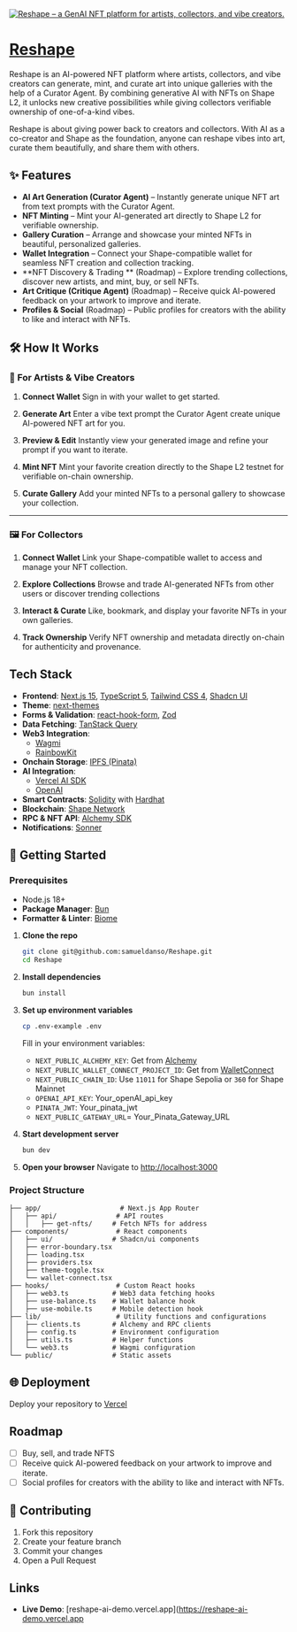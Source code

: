 <a href="https://reshape-ai.demo.vercel.app">
  <img alt="Reshape – a GenAI NFT platform for artists, collectors, and vibe creators." src="https://raw.githubusercontent.com/samueldansobelievr/public/banner.png">
  <h1>Reshape</h1>
</a>

<p>
Reshape is an AI-powered NFT platform where artists, collectors, and vibe creators can generate, mint, and curate art into unique galleries with the help of a Curator Agent. By combining generative AI with NFTs on Shape L2, it unlocks new creative possibilities while giving collectors verifiable ownership of one-of-a-kind vibes.

Reshape is about giving power back to creators and collectors. With AI as a co-creator and Shape as the foundation, anyone can reshape vibes into art, curate them beautifully, and share them with others.

</p>

## ✨ Features

- **AI Art Generation (Curator Agent)** – Instantly generate unique NFT art from text prompts with the Curator Agent.
- **NFT Minting** – Mint your AI-generated art directly to Shape L2 for verifiable ownership.
- **Gallery Curation** – Arrange and showcase your minted NFTs in beautiful, personalized galleries.
- **Wallet Integration** – Connect your Shape-compatible wallet for seamless NFT creation and collection tracking.
- **NFT Discovery & Trading ** (Roadmap) – Explore trending collections, discover new artists, and mint, buy, or sell NFTs.
- **Art Critique (Critique Agent)** (Roadmap) – Receive quick AI-powered feedback on your artwork to improve and iterate.
- **Profiles & Social** (Roadmap) – Public profiles for creators with the ability to like and interact with NFTs.

## 🛠️ How It Works

### 🎨 For Artists & Vibe Creators

1. **Connect Wallet**
   Sign in with your wallet to get started.

2. **Generate Art**
   Enter a vibe text prompt the Curator Agent create unique AI-powered NFT art for you.

3. **Preview & Edit**
   Instantly view your generated image and refine your prompt if you want to iterate.

4. **Mint NFT**
   Mint your favorite creation directly to the Shape L2 testnet for verifiable on-chain ownership.

5. **Curate Gallery**
   Add your minted NFTs to a personal gallery to showcase your collection.

---

### 🖼️ For Collectors

1. **Connect Wallet**
   Link your Shape-compatible wallet to access and manage your NFT collection.

2. **Explore Collections**
   Browse and trade AI-generated NFTs from other users or discover trending collections

3. **Interact & Curate**
   Like, bookmark, and display your favorite NFTs in your own galleries.

4. **Track Ownership**
   Verify NFT ownership and metadata directly on-chain for authenticity and provenance.

## Tech Stack

- **Frontend**: [Next.js 15](https://nextjs.org/), [TypeScript 5](https://www.typescriptlang.org/), [Tailwind CSS 4](https://tailwindcss.com/), [Shadcn UI](https://ui.shadcn.com/)
- **Theme**: [next-themes](https://github.com/pacocoursey/next-themes)
- **Forms & Validation**: [react-hook-form](https://react-hook-form.com/), [Zod](https://zod.dev/)
- **Data Fetching**: [TanStack Query](https://tanstack.com/query)
- **Web3 Integration**:
    - [Wagmi](https://wagmi.sh)
    - [RainbowKit](https://www.rainbowkit.com)
- **Onchain Storage**: [IPFS (Pinata)](https://www.pinata.cloud/)
- **AI Integration**:
    - [Vercel AI SDK](https://ai-sdk.dev/docs/introduction)
    - [OpenAI](https://platform.openai.com/docs/introduction)
- **Smart Contracts**: [Solidity](https://docs.soliditylang.org/) with [Hardhat](https://hardhat.org/)
- **Blockchain**: [Shape Network](https://docs.shape.network)
- **RPC & NFT API**: [Alchemy SDK](https://docs.alchemy.com/reference/alchemy-sdk-quickstart)
- **Notifications**: [Sonner](https://sonner.emilkowal.ski/)

## 🚀 Getting Started

### Prerequisites

- Node.js 18+
- **Package Manager**: [Bun](https://bun.sh/)
- **Formatter & Linter**: [Biome](https://biomejs.dev/)

1. **Clone the repo**

    ```bash
    git clone git@github.com:samueldanso/Reshape.git
    cd Reshape
    ```

2. **Install dependencies**

    ```bash
    bun install
    ```

3. **Set up environment variables**

    ```bash
    cp .env-example .env
    ```

    Fill in your environment variables:
    - `NEXT_PUBLIC_ALCHEMY_KEY`: Get from [Alchemy](https://alchemy.com)
    - `NEXT_PUBLIC_WALLET_CONNECT_PROJECT_ID`: Get from [WalletConnect](https://cloud.walletconnect.com)
    - `NEXT_PUBLIC_CHAIN_ID`: Use `11011` for Shape Sepolia or `360` for Shape Mainnet
    - `OPENAI_API_KEY`: Your_openAI_api_key
    - `PINATA_JWT`: Your_pinata_jwt
    - `NEXT_PUBLIC_GATEWAY_URL`= Your_Pinata_Gateway_URL

4. **Start development server**

    ```bash
    bun dev
    ```

5. **Open your browser**
   Navigate to [http://localhost:3000](http://localhost:3000)

### Project Structure

```
├── app/                    # Next.js App Router
│   ├── api/               # API routes
│   │   ├── get-nfts/     # Fetch NFTs for address
├── components/            # React components
│   ├── ui/               # Shadcn/ui components
│   ├── error-boundary.tsx
│   ├── loading.tsx
│   ├── providers.tsx
│   ├── theme-toggle.tsx
│   └── wallet-connect.tsx
├── hooks/                 # Custom React hooks
│   ├── web3.ts           # Web3 data fetching hooks
│   ├── use-balance.ts    # Wallet balance hook
│   ├── use-mobile.ts     # Mobile detection hook
├── lib/                   # Utility functions and configurations
│   ├── clients.ts        # Alchemy and RPC clients
│   ├── config.ts         # Environment configuration
│   ├── utils.ts          # Helper functions
│   └── web3.ts           # Wagmi configuration
└── public/               # Static assets
```

## 🌐 Deployment

Deploy your repository to [Vercel](https://vercel.com)

## Roadmap

- [ ] Buy, sell, and trade NFTS
- [ ] Receive quick AI-powered feedback on your artwork to improve and iterate.
- [ ] Social profiles for creators with the ability to like and interact with NFTs.

## 🤝 Contributing

1. Fork this repository
2. Create your feature branch
3. Commit your changes
4. Open a Pull Request

## Links

- **Live Demo**: [reshape-ai-demo.vercel.app](https://reshape-ai-demo.vercel.app
